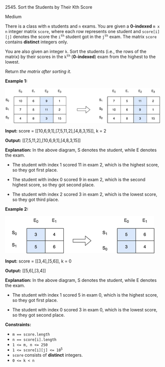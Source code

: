 2545\. Sort the Students by Their Kth Score

Medium

There is a class with `m` students and `n` exams. You are given a **0-indexed** `m x n` integer matrix `score`, where each row represents one student and `score[i][j]` denotes the score the <code>i<sup>th</sup></code> student got in the <code>j<sup>th</sup></code> exam. The matrix `score` contains **distinct** integers only.

You are also given an integer `k`. Sort the students (i.e., the rows of the matrix) by their scores in the <code>k<sup>th</sup></code> (**0-indexed**) exam from the highest to the lowest.

Return _the matrix after sorting it._

**Example 1:**

![](example1.png)

**Input:** score = [[10,6,9,1],[7,5,11,2],[4,8,3,15]], k = 2

**Output:** [[7,5,11,2],[10,6,9,1],[4,8,3,15]]

**Explanation:** In the above diagram, S denotes the student, while E denotes the exam.

- The student with index 1 scored 11 in exam 2, which is the highest score, so they got first place.

- The student with index 0 scored 9 in exam 2, which is the second highest score, so they got second place.

- The student with index 2 scored 3 in exam 2, which is the lowest score, so they got third place. 

**Example 2:**

![](example2.png)

**Input:** score = [[3,4],[5,6]], k = 0

**Output:** [[5,6],[3,4]]

**Explanation:** In the above diagram, S denotes the student, while E denotes the exam.

- The student with index 1 scored 5 in exam 0, which is the highest score, so they got first place.

- The student with index 0 scored 3 in exam 0, which is the lowest score, so they got second place. 

**Constraints:**

*   `m == score.length`
*   `n == score[i].length`
*   `1 <= m, n <= 250`
*   <code>1 <= score[i][j] <= 10<sup>5</sup></code>
*   `score` consists of **distinct** integers.
*   `0 <= k < n`